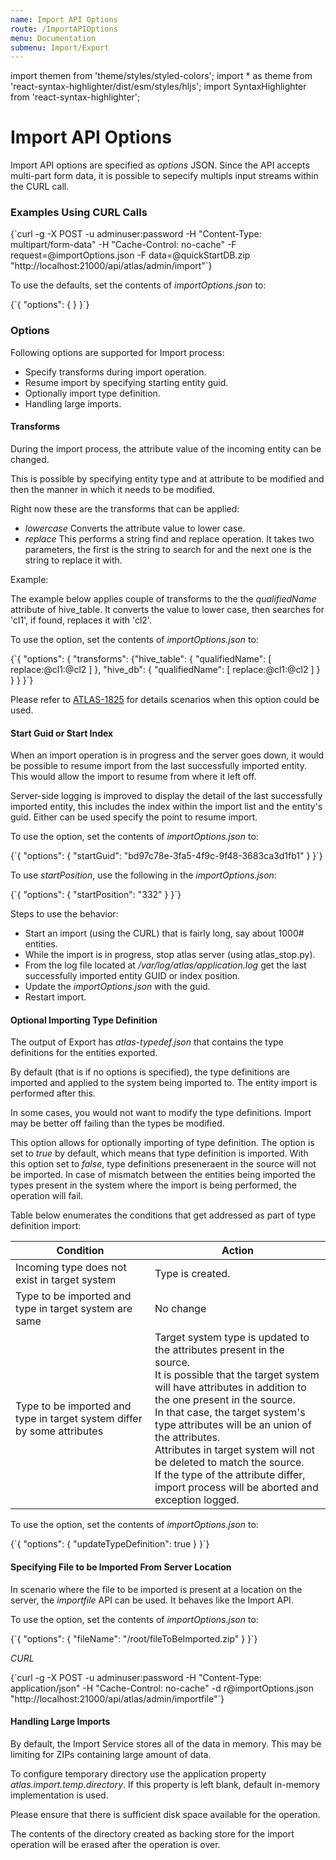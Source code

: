 ```yaml
---
name: Import API Options
route: /ImportAPIOptions
menu: Documentation
submenu: Import/Export
---
```


import  themen  from 'theme/styles/styled-colors';
import  * as theme  from 'react-syntax-highlighter/dist/esm/styles/hljs';
import SyntaxHighlighter from 'react-syntax-highlighter';

# Import API Options

Import API options are specified as _options_ JSON. Since the API accepts multi-part form data, it is possible to sepecify multipls input streams within the CURL call.

### Examples Using CURL Calls
<SyntaxHighlighter wrapLines={true} language="shell" style={theme.dark}>
{`curl -g -X POST -u adminuser:password -H "Content-Type: multipart/form-data"
            -H "Cache-Control: no-cache"
            -F request=@importOptions.json
            -F data=@quickStartDB.zip
            "http://localhost:21000/api/atlas/admin/import"`}
</SyntaxHighlighter>

To use the defaults, set the contents of _importOptions.json_ to:

<SyntaxHighlighter wrapLines={true} language="json" style={theme.dark}>
{`{
  "options": {
  }
}`}
</SyntaxHighlighter>


### Options
Following options are supported for Import process:

   * Specify transforms during import operation.
   * Resume import by specifying starting entity guid.
   * Optionally import type definition.
   * Handling large imports.

#### Transforms

During the import process, the attribute value of the incoming entity can be changed.

This is possible by specifying entity type and at attribute to be modified and then the manner in which it needs to be modified.

Right now these are the transforms that can be applied:
   * _lowercase_ Converts the attribute value to lower case.
   * _replace_ This performs a string find and replace operation. It takes two parameters, the first is the string to search for and the next one is the string to replace it with.

Example:

The example below applies couple of transforms to the the _qualifiedName_ attribute of hive_table. It converts the value to lower case, then searches for 'cl1', if found, replaces it with 'cl2'.

To use the option, set the contents of _importOptions.json_ to:

<SyntaxHighlighter wrapLines={true} language="json" style={theme.dark}>
{`{
  "options": {
    "transforms": {"hive_table": { "qualifiedName": [ replace:@cl1:@cl2 ] }, "hive_db": { "qualifiedName": [ replace:@cl1:@cl2 ] } }
  }
}`}
</SyntaxHighlighter>

Please refer to [ATLAS-1825](https://issues.apache.org/jira/browse/ATLAS-1825) for details scenarios when this option could be used.

#### Start Guid or Start Index

When an import operation is in progress and the server goes down, it would be possible to resume import from the last successfully imported entity. This would allow the import to resume from where it left off.

Server-side logging is improved to display the detail of the last successfully imported entity, this includes the index within the import list and the entity's guid. Either can be used specify the point to resume import.

To use the option, set the contents of _importOptions.json_ to:

<SyntaxHighlighter wrapLines={true} language="shell" style={theme.dark}>
{`{
  "options": {
    "startGuid": "bd97c78e-3fa5-4f9c-9f48-3683ca3d1fb1"
  }
}`}
</SyntaxHighlighter>

To use _startPosition_, use the following in the _importOptions.json_:

<SyntaxHighlighter wrapLines={true} language="json" style={theme.dark}>
{`{
  "options": {
    "startPosition": "332"
  }
}`}
</SyntaxHighlighter>

Steps to use the behavior:
   * Start an import (using the CURL) that is fairly long, say about 1000# entities.
   * While the import is in progress, stop atlas server (using atlas_stop.py).
   * From the log file located at _/var/log/atlas/application.log_ get the last successfully imported entity GUID or index position.
   * Update the _importOptions.json_ with the guid.
   * Restart import.

#### Optional Importing Type Definition

The output of Export has _atlas-typedef.json_ that contains the type definitions for the entities exported.

By default (that is if no options is specified), the type definitions are imported and applied to the system being imported to. The entity import is performed after this.

In some cases, you would not want to modify the type definitions. Import may be better off failing than the types be modified.

This option allows for optionally importing of type definition. The option is set to _true_ by default, which means that type definition is imported. With this option set to _false_, type definitions preseneraent in the source will not be imported. In case of mismatch between the entities being imported the types present in the system where the import is being performed, the operation will fail.

Table below enumerates the conditions that get addressed as part of type definition import:

|**Condition**|**Action**|
|-------------|----------|
| Incoming type does not exist in target system | Type is created. |
|Type to be imported and type in target system are same | No change |
|Type to be imported and type in target system differ by some attributes| Target system type is updated to the attributes present in the source.<br /> It is possible that the target system will have attributes in addition to the one present in the source.<br /> In that case, the target system's type attributes will be an union of the attributes.<br /> Attributes in target system will not be deleted to match the source. <br />If the type of the attribute differ, import process will be aborted and exception logged.|

To use the option, set the contents of _importOptions.json_ to:

<SyntaxHighlighter wrapLines={true} language="json" style={theme.dark}>
{`{
  "options": {
    "updateTypeDefinition": true
  }
}`}
</SyntaxHighlighter>

#### Specifying File to be Imported From Server Location

In scenario where the file to be imported is present at a location on the server, the _importfile_ API can be used. It behaves like the Import API.

To use the option, set the contents of _importOptions.json_ to:

<SyntaxHighlighter wrapLines={true} language="json" style={theme.dark}>
{`{
  "options": {
    "fileName": "/root/fileToBeImported.zip"
  }
}`}
</SyntaxHighlighter>

_CURL_

<SyntaxHighlighter wrapLines={true} language="json" style={theme.dark}>
{`curl -g -X POST -u adminuser:password -H "Content-Type: application/json"
            -H "Cache-Control: no-cache"
            -d r@importOptions.json
            "http://localhost:21000/api/atlas/admin/importfile"`}
</SyntaxHighlighter>

#### Handling Large Imports

By default, the Import Service stores all of the data in memory. This may be limiting for ZIPs containing large amount of data.

To configure temporary directory use the application property _atlas.import.temp.directory_. If this property is left blank, default in-memory implementation is used.

Please ensure that there is sufficient disk space available for the operation.

The contents of the directory created as backing store for the import operation will be erased after the operation is over.
